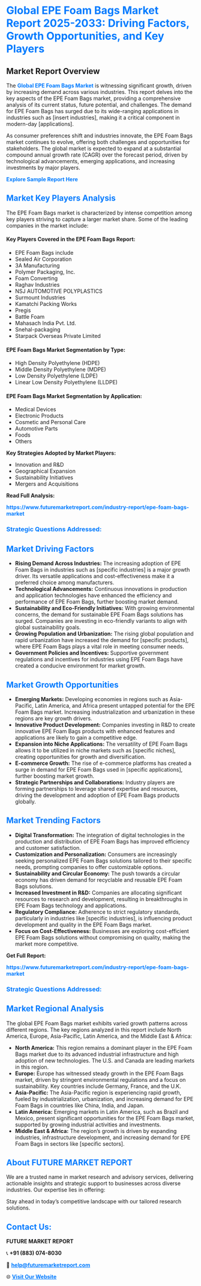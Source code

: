 <h1 style="color: #007BFF;">Global EPE Foam Bags Market Report 2025-2033: Driving Factors, Growth Opportunities, and Key Players</h1>

<section id="overview">
<h2>Market Report Overview</h2>
<p>The <a href="https://www.futuremarketreport.com/industry-report/epe-foam-bags-market" style="color: #007BFF; text-decoration: none;"><strong>Global EPE Foam Bags Market</strong></a> is witnessing significant growth, driven by increasing demand across various industries. This report delves into the key aspects of the EPE Foam Bags market, providing a comprehensive analysis of its current status, future potential, and challenges. The demand for EPE Foam Bags has surged due to its wide-ranging applications in industries such as [insert industries], making it a critical component in modern-day [applications].</p>
<p>As consumer preferences shift and industries innovate, the EPE Foam Bags market continues to evolve, offering both challenges and opportunities for stakeholders. The global market is expected to expand at a substantial compound annual growth rate (CAGR) over the forecast period, driven by technological advancements, emerging applications, and increasing investments by major players.</p>
</section>

<section id="overview">
<p><a href="https://www.futuremarketreport.com/request-sample/reportId=100743" style="color: #007BFF; text-decoration: none;"><strong>Explore Sample Report Here</strong></a></p>
</section>

<section id="key-players">
<h2 style="color: #007BFF;">Market Key Players Analysis</h2>
<p>The EPE Foam Bags market is characterized by intense competition among key players striving to capture a larger market share. Some of the leading companies in the market include:</p>
<h4>Key Players Covered in the EPE Foam Bags Report:</h4>
<ul><li>EPE Foam Bags include</li><li>Sealed Air Corporation</li><li>3A Manufacturing</li><li>Polymer Packaging, Inc.</li><li>Foam Converting</li><li>Raghav Industries</li><li>NSJ AUTOMOTIVE POLYPLASTICS</li><li>Surmount Industries</li><li>Kamatchi Packing Works</li><li>Pregis</li><li>Battle Foam</li><li>Mahasach India Pvt. Ltd.</li><li>Snehal-packaging</li><li>Starpack Overseas Private Limited</li></ul>
<h4>EPE Foam Bags Market Segmentation by Type:</h4>
<ul><li>High Density Polyethylene (HDPE)</li><li>Middle Density Polyethylene (MDPE)</li><li>Low Density Polyethylene (LDPE)</li><li>Linear Low Density Polyethylene (LLDPE)</li></ul>

<h4>EPE Foam Bags Market Segmentation by Application:</h4>
<ul><li>Medical Devices</li><li>Electronic Products</li><li>Cosmetic and Personal Care</li><li>Automotive Parts</li><li>Foods</li><li>Others</li></ul>
<p><strong>Key Strategies Adopted by Market Players:</strong></p>
<ul>
<li>Innovation and R&D</li>
<li>Geographical Expansion</li>
<li>Sustainability Initiatives</li>
<li>Mergers and Acquisitions</li>
</ul>
</section>

<section>
<p><strong>Read Full Analysis: </strong></p><a href="https://www.futuremarketreport.com/industry-report/epe-foam-bags-market" style="color: #007BFF; text-decoration: none;"><strong>https://www.futuremarketreport.com/industry-report/epe-foam-bags-market</strong></a>
<h3 style="color: #007BFF;">Strategic Questions Addressed:</h3>
</section>

<section id="driving-factors">
<h2 style="color: #007BFF;">Market Driving Factors</h2>
<ul>
<li><strong>Rising Demand Across Industries:</strong> The increasing adoption of EPE Foam Bags in industries such as [specific industries] is a major growth driver. Its versatile applications and cost-effectiveness make it a preferred choice among manufacturers.</li>
<li><strong>Technological Advancements:</strong> Continuous innovations in production and application technologies have enhanced the efficiency and performance of EPE Foam Bags, further boosting market demand.</li>
<li><strong>Sustainability and Eco-Friendly Initiatives:</strong> With growing environmental concerns, the demand for sustainable EPE Foam Bags solutions has surged. Companies are investing in eco-friendly variants to align with global sustainability goals.</li>
<li><strong>Growing Population and Urbanization:</strong> The rising global population and rapid urbanization have increased the demand for [specific products], where EPE Foam Bags plays a vital role in meeting consumer needs.</li>
<li><strong>Government Policies and Incentives:</strong> Supportive government regulations and incentives for industries using EPE Foam Bags have created a conducive environment for market growth.</li>
</ul>
</section>

<section id="growth-opportunities">
<h2 style="color: #007BFF;">Market Growth Opportunities</h2>
<ul>
<li><strong>Emerging Markets:</strong> Developing economies in regions such as Asia-Pacific, Latin America, and Africa present untapped potential for the EPE Foam Bags market. Increasing industrialization and urbanization in these regions are key growth drivers.</li>
<li><strong>Innovative Product Development:</strong> Companies investing in R&D to create innovative EPE Foam Bags products with enhanced features and applications are likely to gain a competitive edge.</li>
<li><strong>Expansion into Niche Applications:</strong> The versatility of EPE Foam Bags allows it to be utilized in niche markets such as [specific niches], creating opportunities for growth and diversification.</li>
<li><strong>E-commerce Growth:</strong> The rise of e-commerce platforms has created a surge in demand for EPE Foam Bags used in [specific applications], further boosting market growth.</li>
<li><strong>Strategic Partnerships and Collaborations:</strong> Industry players are forming partnerships to leverage shared expertise and resources, driving the development and adoption of EPE Foam Bags products globally.</li>
</ul>
</section>

<section id="trending-factors">
<h2 style="color: #007BFF;">Market Trending Factors</h2>
<ul>
<li><strong>Digital Transformation:</strong> The integration of digital technologies in the production and distribution of EPE Foam Bags has improved efficiency and customer satisfaction.</li>
<li><strong>Customization and Personalization:</strong> Consumers are increasingly seeking personalized EPE Foam Bags solutions tailored to their specific needs, prompting companies to offer customizable options.</li>
<li><strong>Sustainability and Circular Economy:</strong> The push towards a circular economy has driven demand for recyclable and reusable EPE Foam Bags solutions.</li>
<li><strong>Increased Investment in R&D:</strong> Companies are allocating significant resources to research and development, resulting in breakthroughs in EPE Foam Bags technology and applications.</li>
<li><strong>Regulatory Compliance:</strong> Adherence to strict regulatory standards, particularly in industries like [specific industries], is influencing product development and quality in the EPE Foam Bags market.</li>
<li><strong>Focus on Cost-Effectiveness:</strong> Businesses are exploring cost-efficient EPE Foam Bags solutions without compromising on quality, making the market more competitive.</li>
</ul>
</section>

<section>
<p><strong>Get Full Report: </strong></p><a href="https://www.futuremarketreport.com/industry-report/epe-foam-bags-market" style="color: #007BFF; text-decoration: none;"><strong>https://www.futuremarketreport.com/industry-report/epe-foam-bags-market</strong></a>
<h3 style="color: #007BFF;">Strategic Questions Addressed:</h3>
</section>


<section id="regional-analysis">
<h2 style="color: #007BFF;">Market Regional Analysis</h2>
<p>The global EPE Foam Bags market exhibits varied growth patterns across different regions. The key regions analyzed in this report include North America, Europe, Asia-Pacific, Latin America, and the Middle East & Africa:</p>
<ul>
<li><strong>North America:</strong> This region remains a dominant player in the EPE Foam Bags market due to its advanced industrial infrastructure and high adoption of new technologies. The U.S. and Canada are leading markets in this region.</li>
<li><strong>Europe:</strong> Europe has witnessed steady growth in the EPE Foam Bags market, driven by stringent environmental regulations and a focus on sustainability. Key countries include Germany, France, and the U.K.</li>
<li><strong>Asia-Pacific:</strong> The Asia-Pacific region is experiencing rapid growth, fueled by industrialization, urbanization, and increasing demand for EPE Foam Bags in countries like China, India, and Japan.</li>
<li><strong>Latin America:</strong> Emerging markets in Latin America, such as Brazil and Mexico, present significant opportunities for the EPE Foam Bags market, supported by growing industrial activities and investments.</li>
<li><strong>Middle East & Africa:</strong> The region’s growth is driven by expanding industries, infrastructure development, and increasing demand for EPE Foam Bags in sectors like [specific sectors].</li>
</ul>
</section>

<footer>
<h2 style="color: #007BFF;">About FUTURE MARKET REPORT</h2>
<p>We are a trusted name in market research and advisory services, delivering actionable insights and strategic support to businesses across diverse industries. Our expertise lies in offering:</p>

<p>Stay ahead in today’s competitive landscape with our tailored research solutions.</p>

<h2 style="color: #007BFF;">Contact Us:</h2>
<p><strong>FUTURE MARKET REPORT</strong></p>
<p>📞 <strong>+91 (883) 074-8030</strong></p>
<p>📧 <strong><a href="mailto:help@futuremarketreport.com" style="color: #007BFF;">help@futuremarketreport.com</a></strong></p>
<p>🌐 <strong><a href="https://www.futuremarketreport.com/" style="color: #007BFF;">Visit Our Website</a></strong></p>
</footer>